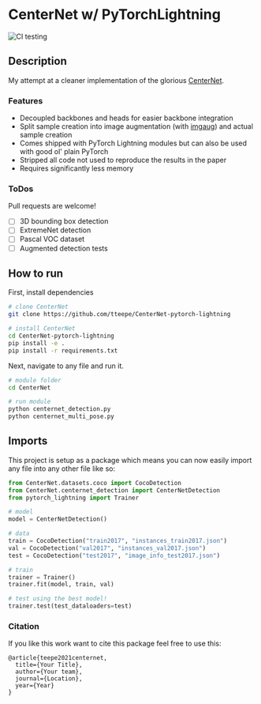 # CenterNet w/ PyTorchLightning 

![CI testing](https://github.com/tteepe/CenterNet-pytorch-lightning/workflows/CI%20testing/badge.svg?branch=main&event=push)

 
## Description
My attempt at a cleaner implementation of the glorious [CenterNet](https://github.com/xingyizhou/CenterNet).

### Features
- Decoupled backbones and heads for easier backbone integration
- Split sample creation into image augmentation (with [imgaug](https://github.com/aleju/imgaug)) and actual sample creation
- Comes shipped with PyTorch Lightning modules but can also be used with good ol' plain PyTorch
- Stripped all code not used to reproduce the results in the paper
- Requires significantly less memory

### ToDos
Pull requests are welcome!

- [ ] 3D bounding box detection
- [ ] ExtremeNet detection
- [ ] Pascal VOC dataset
- [ ] Augmented detection tests

## How to run   
First, install dependencies   
```bash
# clone CenterNet
git clone https://github.com/tteepe/CenterNet-pytorch-lightning

# install CenterNet
cd CenterNet-pytorch-lightning
pip install -e .   
pip install -r requirements.txt
 ```   
 Next, navigate to any file and run it.   
 ```bash
# module folder
cd CenterNet

# run module
python centernet_detection.py    
python centernet_multi_pose.py    
```

## Imports
This project is setup as a package which means you can now easily import any file into any other file like so:

```python
from CenterNet.datasets.coco import CocoDetection
from CenterNet.centernet_detection import CenterNetDetection
from pytorch_lightning import Trainer

# model
model = CenterNetDetection()

# data
train = CocoDetection("train2017", "instances_train2017.json")
val = CocoDetection("val2017", "instances_val2017.json")
test = CocoDetection("test2017", "image_info_test2017.json")

# train
trainer = Trainer()
trainer.fit(model, train, val)

# test using the best model!
trainer.test(test_dataloaders=test)
```

### Citation
If you like this work want to cite this package feel free to use this:
```
@article{teepe2021centernet,
  title={Your Title},
  author={Your team},
  journal={Location},
  year={Year}
}
```   
